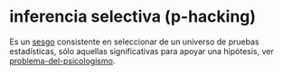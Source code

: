 # inferencia selectiva (p-hacking)

Es un [sesgo](sesgo.md) consistente en seleccionar de un universo de pruebas estadísticas, sólo aquellas significativas para apoyar una hipótesis, ver [problema-del-psicologismo](problema-del-psicologismo.md).
